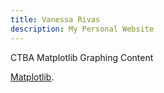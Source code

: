 ```yaml
---
title: Vanessa Rivas
description: My Personal Website
---
```



CTBA Matplotlib Graphing Content

[Matplotlib](./Matplotlib/index.md).

